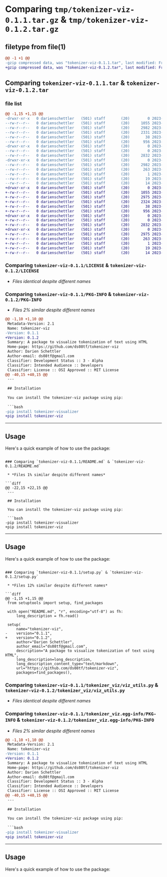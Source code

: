 # Comparing `tmp/tokenizer-viz-0.1.1.tar.gz` & `tmp/tokenizer-viz-0.1.2.tar.gz`

## filetype from file(1)

```diff
@@ -1 +1 @@
-gzip compressed data, was "tokenizer-viz-0.1.1.tar", last modified: Fri Apr  7 20:49:34 2023, max compression
+gzip compressed data, was "tokenizer-viz-0.1.2.tar", last modified: Fri Apr  7 20:51:35 2023, max compression
```

## Comparing `tokenizer-viz-0.1.1.tar` & `tokenizer-viz-0.1.2.tar`

### file list

```diff
@@ -1,15 +1,15 @@
-drwxr-xr-x   0 darienschettler   (501) staff       (20)        0 2023-04-07 20:49:34.321115 tokenizer-viz-0.1.1/
--rw-r--r--   0 darienschettler   (501) staff       (20)     1055 2023-03-29 16:29:39.000000 tokenizer-viz-0.1.1/LICENSE
--rw-r--r--   0 darienschettler   (501) staff       (20)     2982 2023-04-07 20:49:34.321003 tokenizer-viz-0.1.1/PKG-INFO
--rw-r--r--   0 darienschettler   (501) staff       (20)     2331 2023-04-07 20:47:47.000000 tokenizer-viz-0.1.1/README.md
--rw-r--r--   0 darienschettler   (501) staff       (20)       38 2023-04-07 20:49:34.321159 tokenizer-viz-0.1.1/setup.cfg
--rw-r--r--   0 darienschettler   (501) staff       (20)      956 2023-04-07 20:49:31.000000 tokenizer-viz-0.1.1/setup.py
-drwxr-xr-x   0 darienschettler   (501) staff       (20)        0 2023-04-07 20:49:34.319927 tokenizer-viz-0.1.1/tokenizer_viz/
--rw-r--r--   0 darienschettler   (501) staff       (20)        0 2023-04-07 19:06:23.000000 tokenizer-viz-0.1.1/tokenizer_viz/__init__.py
--rw-r--r--   0 darienschettler   (501) staff       (20)     2832 2023-04-07 19:42:40.000000 tokenizer-viz-0.1.1/tokenizer_viz/viz_utils.py
-drwxr-xr-x   0 darienschettler   (501) staff       (20)        0 2023-04-07 20:49:34.320828 tokenizer-viz-0.1.1/tokenizer_viz.egg-info/
--rw-r--r--   0 darienschettler   (501) staff       (20)     2982 2023-04-07 20:49:34.000000 tokenizer-viz-0.1.1/tokenizer_viz.egg-info/PKG-INFO
--rw-r--r--   0 darienschettler   (501) staff       (20)      263 2023-04-07 20:49:34.000000 tokenizer-viz-0.1.1/tokenizer_viz.egg-info/SOURCES.txt
--rw-r--r--   0 darienschettler   (501) staff       (20)        1 2023-04-07 20:49:34.000000 tokenizer-viz-0.1.1/tokenizer_viz.egg-info/dependency_links.txt
--rw-r--r--   0 darienschettler   (501) staff       (20)       19 2023-04-07 20:49:34.000000 tokenizer-viz-0.1.1/tokenizer_viz.egg-info/requires.txt
--rw-r--r--   0 darienschettler   (501) staff       (20)       14 2023-04-07 20:49:34.000000 tokenizer-viz-0.1.1/tokenizer_viz.egg-info/top_level.txt
+drwxr-xr-x   0 darienschettler   (501) staff       (20)        0 2023-04-07 20:51:35.813204 tokenizer-viz-0.1.2/
+-rw-r--r--   0 darienschettler   (501) staff       (20)     1055 2023-03-29 16:29:39.000000 tokenizer-viz-0.1.2/LICENSE
+-rw-r--r--   0 darienschettler   (501) staff       (20)     2975 2023-04-07 20:51:35.813101 tokenizer-viz-0.1.2/PKG-INFO
+-rw-r--r--   0 darienschettler   (501) staff       (20)     2324 2023-04-07 20:51:22.000000 tokenizer-viz-0.1.2/README.md
+-rw-r--r--   0 darienschettler   (501) staff       (20)       38 2023-04-07 20:51:35.813242 tokenizer-viz-0.1.2/setup.cfg
+-rw-r--r--   0 darienschettler   (501) staff       (20)      956 2023-04-07 20:51:16.000000 tokenizer-viz-0.1.2/setup.py
+drwxr-xr-x   0 darienschettler   (501) staff       (20)        0 2023-04-07 20:51:35.812254 tokenizer-viz-0.1.2/tokenizer_viz/
+-rw-r--r--   0 darienschettler   (501) staff       (20)        0 2023-04-07 19:06:23.000000 tokenizer-viz-0.1.2/tokenizer_viz/__init__.py
+-rw-r--r--   0 darienschettler   (501) staff       (20)     2832 2023-04-07 19:42:40.000000 tokenizer-viz-0.1.2/tokenizer_viz/viz_utils.py
+drwxr-xr-x   0 darienschettler   (501) staff       (20)        0 2023-04-07 20:51:35.812949 tokenizer-viz-0.1.2/tokenizer_viz.egg-info/
+-rw-r--r--   0 darienschettler   (501) staff       (20)     2975 2023-04-07 20:51:35.000000 tokenizer-viz-0.1.2/tokenizer_viz.egg-info/PKG-INFO
+-rw-r--r--   0 darienschettler   (501) staff       (20)      263 2023-04-07 20:51:35.000000 tokenizer-viz-0.1.2/tokenizer_viz.egg-info/SOURCES.txt
+-rw-r--r--   0 darienschettler   (501) staff       (20)        1 2023-04-07 20:51:35.000000 tokenizer-viz-0.1.2/tokenizer_viz.egg-info/dependency_links.txt
+-rw-r--r--   0 darienschettler   (501) staff       (20)       19 2023-04-07 20:51:35.000000 tokenizer-viz-0.1.2/tokenizer_viz.egg-info/requires.txt
+-rw-r--r--   0 darienschettler   (501) staff       (20)       14 2023-04-07 20:51:35.000000 tokenizer-viz-0.1.2/tokenizer_viz.egg-info/top_level.txt
```

### Comparing `tokenizer-viz-0.1.1/LICENSE` & `tokenizer-viz-0.1.2/LICENSE`

 * *Files identical despite different names*

### Comparing `tokenizer-viz-0.1.1/PKG-INFO` & `tokenizer-viz-0.1.2/PKG-INFO`

 * *Files 2% similar despite different names*

```diff
@@ -1,10 +1,10 @@
 Metadata-Version: 2.1
 Name: tokenizer-viz
-Version: 0.1.1
+Version: 0.1.2
 Summary: A package to visualize tokenization of text using HTML
 Home-page: https://github.com/ds08tf/tokenizer-viz
 Author: Darien Schettler
 Author-email: ds08tf@gmail.com
 Classifier: Development Status :: 3 - Alpha
 Classifier: Intended Audience :: Developers
 Classifier: License :: OSI Approved :: MIT License
@@ -40,15 +40,15 @@
 ---
 
 ## Installation
 
 You can install the tokenizer-viz package using pip:
 
 ```bash
-pip install tokenizer-visualizer
+pip install tokenizer-viz
 ```
 
 ---
 
 ## Usage
 
 Here's a quick example of how to use the package:
```

### Comparing `tokenizer-viz-0.1.1/README.md` & `tokenizer-viz-0.1.2/README.md`

 * *Files 1% similar despite different names*

```diff
@@ -22,15 +22,15 @@
 ---
 
 ## Installation
 
 You can install the tokenizer-viz package using pip:
 
 ```bash
-pip install tokenizer-visualizer
+pip install tokenizer-viz
 ```
 
 ---
 
 ## Usage
 
 Here's a quick example of how to use the package:
```

### Comparing `tokenizer-viz-0.1.1/setup.py` & `tokenizer-viz-0.1.2/setup.py`

 * *Files 12% similar despite different names*

```diff
@@ -1,15 +1,15 @@
 from setuptools import setup, find_packages
 
 with open("README.md", "r", encoding="utf-8") as fh:
     long_description = fh.read()
 
 setup(
     name="tokenizer-viz",
-    version="0.1.1",
+    version="0.1.2",
     author="Darien Schettler",
     author_email="ds08tf@gmail.com",
     description="A package to visualize tokenization of text using HTML",
     long_description=long_description,
     long_description_content_type="text/markdown",
     url="https://github.com/ds08tf/tokenizer-viz",
     packages=find_packages(),
```

### Comparing `tokenizer-viz-0.1.1/tokenizer_viz/viz_utils.py` & `tokenizer-viz-0.1.2/tokenizer_viz/viz_utils.py`

 * *Files identical despite different names*

### Comparing `tokenizer-viz-0.1.1/tokenizer_viz.egg-info/PKG-INFO` & `tokenizer-viz-0.1.2/tokenizer_viz.egg-info/PKG-INFO`

 * *Files 2% similar despite different names*

```diff
@@ -1,10 +1,10 @@
 Metadata-Version: 2.1
 Name: tokenizer-viz
-Version: 0.1.1
+Version: 0.1.2
 Summary: A package to visualize tokenization of text using HTML
 Home-page: https://github.com/ds08tf/tokenizer-viz
 Author: Darien Schettler
 Author-email: ds08tf@gmail.com
 Classifier: Development Status :: 3 - Alpha
 Classifier: Intended Audience :: Developers
 Classifier: License :: OSI Approved :: MIT License
@@ -40,15 +40,15 @@
 ---
 
 ## Installation
 
 You can install the tokenizer-viz package using pip:
 
 ```bash
-pip install tokenizer-visualizer
+pip install tokenizer-viz
 ```
 
 ---
 
 ## Usage
 
 Here's a quick example of how to use the package:
```

